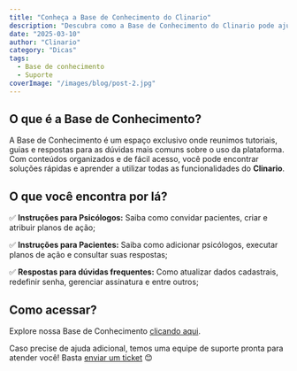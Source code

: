 ```yaml
---
title: "Conheça a Base de Conhecimento do Clinario"
description: "Descubra como a Base de Conhecimento do Clinario pode ajudar você a tirar dúvidas e aproveitar ao máximo todos os recursos da plataforma."
date: "2025-03-10"
author: "Clinario"
category: "Dicas"
tags:
  - Base de conhecimento
  - Suporte
coverImage: "/images/blog/post-2.jpg"
---
```


## O que é a Base de Conhecimento?

A Base de Conhecimento é um espaço exclusivo onde reunimos tutoriais, guias e respostas para as dúvidas mais comuns sobre o uso da plataforma. Com conteúdos organizados e de fácil acesso, você pode encontrar soluções rápidas e aprender a utilizar todas as funcionalidades do **Clinario**.

## O que você encontra por lá?

✅ **Instruções para Psicólogos:** Saiba como convidar pacientes, criar e atribuir planos de ação;

✅ **Instruções para Pacientes:** Saiba como adicionar psicólogos, executar planos de ação e consultar suas respostas;

✅ **Respostas para dúvidas frequentes:** Como atualizar dados cadastrais, redefinir senha, gerenciar assinatura e entre outros;

## Como acessar?

Explore nossa Base de Conhecimento [clicando aqui](https://suporte.clinario.com/portal/pt-br/kb).

Caso precise de ajuda adicional, temos uma equipe de suporte pronta para atender você! Basta [enviar um ticket](https://suporte.clinario.com/portal/pt-br/newticket) 😊
